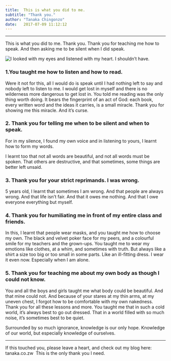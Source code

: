 ```yaml
---
title:  This is what you did to me. 
subtitle: "Thank you."
author: "Tanaka Chingonzo"
date:   2017-07-09 11:12:12
---
```

---
This is what you did to me. Thank you.
Thank you for teaching me how to speak. And then asking me to be silent when I did speak.


![I looked with my eyes and listened with my heart. I shouldn’t have.](https://unsplash.com/?photo=7qjqQjt7zXQ)


### 1.You taught me how to listen and how to read.
 Were it not for this, all I would do is speak until I had nothing left to say and nobody left to listen to me. I would get lost in myself and there is no wilderness more dangerous to get lost in. You told me reading was the only thing worth doing. It bears the fingerprint of an act of God: each book, every written word and the ideas it carries, is a small miracle. Thank you for showing me this miracle. And it’s curse.

### 2. Thank you for telling me when to be silent and when to speak.
For in my silence, I found my own voice and in listening to yours, I learnt how to form my words.

I learnt too that not all words are beautiful, and not all words must be spoken. That others are destructive, and that sometimes, some things are better left unsaid.

### 3. Thank you for your strict reprimands. I was wrong.
5 years old, I learnt that sometimes I am wrong. And that people are always wrong. And that life isn’t fair. And that it owes me nothing. And that I owe everyone everything but myself.

### 4. Thank you for humiliating me in front of my entire class and friends.
In this, I learnt that people wear masks, and you taught me how to choose my own. The black and velvet poker face for my peers, and a colourful smile for my teachers and the grown-ups. You taught me to wear my emotions like clothes, at a whim, and sometimes with truth. But always like a shirt a size too big or too small in some parts. Like an ill-fitting dress. I wear it even now. Especially when I am alone.

### 5. Thank you for teaching me about my own body as though I could not know.

You and all the boys and girls taught me what body could be beautiful. And that mine could not. And because of your stares at my thin arms, at my uneven chest, I forgot how to be comfortable with my own nakedness. 
Thank you for all these lessons and more. You taught me that in such a cold world, it’s always best to go out dressed. That in a world filled with so much noise, it’s sometimes best to be quiet.

Surrounded by so much ignorance, knowledge is our only hope. Knowledge of our world, but especially knowledge of ourselves.


---

If this touched you, please leave a heart, and check out my blog here: tanaka.co.zw 
This is the only thank you I need.
